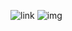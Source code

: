 ![link](https://i.imgur.com/edaUIpz.jpeg)
![img](https://lh3.googleusercontent.com/DPK_yQZTPtirkMs6Xts7LZZyb4CGXpaZcZ6FNgXDEWNofLl6Tno0gI0ncC_85rxABbyexIMIijLPATlYfs4Q_Ub-5jp1_NjSVJp9TKVPMbTwedAN5K99NHTBWNjjJjq9FqCgsH5-_u1SHhUDbodMj4K3f4RKChPUVpRhmfDwCZ77dlVAhILqZjWAoKPvEp9tQmkzcTvTk6AnhPGOjm4qUbYgLFWx_fVZmWfbCCk3zYLI3br1VrDSFgeCJSDfUHeL5wZGpi3cu_tToQaKjF2mBm9oZkIH38FskacMW5KeqjftO8ct_0x5C09r7BneOAWKyHn1bYfWD8NOf7xwh3xW38IQtqEvE1IfokwkvYEPlzdsKfgGcfMOZHLxvhh2582u8HKkGeeoH_VTQWcJ2hXHKakM8hiUmV9s55RH8Fr1fZ_3c7dttxMvKuaC2I-pk0PcYzkPdYQ2RJCeS6peGAVBHAh4CGiXJPcttkD5d_MJEGHbWup75-nO9co4-qnv-sGJDZpznOxO4czdrEEqah6_I0MIG-CljwzmSvgjgTL_1kcp6off04sR64UGsUwJPLYyKf0kmG2nH14rTYsC7-7nBbnaR-f_FYt7VPWZ02cmUgcDmpIrpuoqqHBvA6fo_VmdyRGRDJR2dy-Y8S1g_1YNeevhmEmD3vPMG5L9maf6d_hEpP8DAxh1i2pTw6g4CXIMAtEJyUYl7kdwDm_OFYKnr1SsQR0NA1wsg5w7nuc2jQw2uvlHe0Y2iaaykbAh=w469-h554-no?authuser=0)
